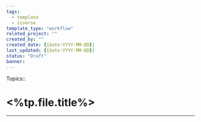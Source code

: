 ```yaml
---
tags:
  - template
  - siverse
template_type: "workflow"
related_project: ""
created_by: ""
created_date: {{date:YYYY-MM-DD}}
last_updated: {{date:YYYY-MM-DD}}
status: "Draft"
banner: 
---
```

Topics:: 

# <%tp.file.title%>
---
